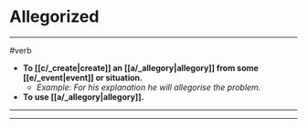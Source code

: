 # Allegorized
---
#verb
- **To [[c/_create|create]] an [[a/_allegory|allegory]] from some [[e/_event|event]] or situation.**
	- _Example: For his explanation he will allegorise the problem._
- **To use [[a/_allegory|allegory]].**
---
---
